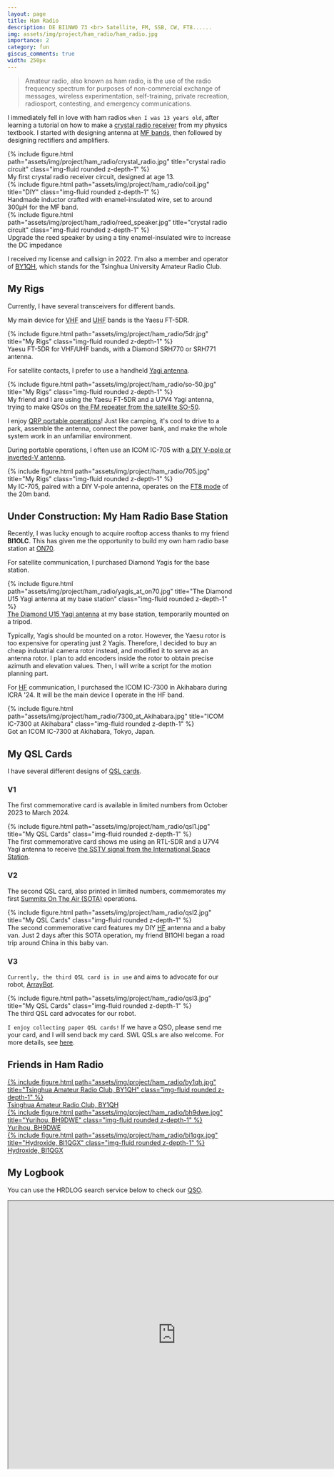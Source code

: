 ```yaml
---
layout: page
title: Ham Radio
description: DE BI1NWO 73 <br> Satellite, FM, SSB, CW, FT8......
img: assets/img/project/ham_radio/ham_radio.jpg
importance: 2
category: fun
giscus_comments: true
width: 250px
---
```


> Amateur radio, also known as ham radio, is the use of the radio frequency spectrum for purposes of non-commercial exchange of messages, wireless experimentation, self-training, private recreation, radiosport, contesting, and emergency communications.

I immediately fell in love with ham radios `when I was 13 years old`, after learning a tutorial on how to make a [crystal radio receiver](https://en.wikipedia.org/wiki/Crystal_radio) from my physics textbook. I started with designing antenna at [MF bands](https://en.wikipedia.org/wiki/Medium_frequency), then followed by designing rectifiers and amplifiers. 

<div class="row">
    <div class="col-sm mt-3 mt-md-0">
        {% include figure.html path="assets/img/project/ham_radio/crystal_radio.jpg" title="crystal radio circuit" class="img-fluid rounded z-depth-1" %}
        <div class="caption">
            My first crystal radio receiver circuit, designed at age 13.
        </div>
    </div>
</div>
<div class="row">
    <div class="col-sm mt-3 mt-md-0">
        {% include figure.html path="assets/img/project/ham_radio/coil.jpg" title="DIY" class="img-fluid rounded z-depth-1" %}
        <div class="caption">
            Handmade inductor crafted with enamel-insulated wire, set to around 300µH for the MF band.
        </div>
    </div>
        <div class="col-sm mt-3 mt-md-0">
        {% include figure.html path="assets/img/project/ham_radio/reed_speaker.jpg" title="crystal radio circuit" class="img-fluid rounded z-depth-1" %}
        <div class="caption">
            Upgrade the reed speaker by using a tiny enamel-insulated wire to increase the DC impedance
        </div>
    </div>
</div>

I received my license and callsign in 2022. I'm also a member and operator of [BY1QH](https://www.qrz.com/db/By1qh), which stands for the Tsinghua University Amateur Radio Club.

## My Rigs
Currently, I have several transceivers for different bands.

My main device for [VHF](https://en.wikipedia.org/wiki/Very_high_frequency) and [UHF](https://en.wikipedia.org/wiki/Ultra_high_frequency) bands is the Yaesu FT-5DR.

<div class="row">
    <div class="col-sm mt-3 mt-md-0">
        {% include figure.html path="assets/img/project/ham_radio/5dr.jpg" title="My Rigs" class="img-fluid rounded z-depth-1" %}
        <div class="caption">
            Yaesu FT-5DR for VHF/UHF bands, with a Diamond SRH770 or SRH771 antenna.
        </div>
    </div>
</div>

For satellite contacts, I prefer to use a handheld [Yagi antenna](https://en.wikipedia.org/wiki/Yagi%E2%80%93Uda_antenna).

<div class="row">
    <div class="col-sm mt-3 mt-md-0">
        {% include figure.html path="assets/img/project/ham_radio/so-50.jpg" title="My Rigs" class="img-fluid rounded z-depth-1" %}
        <div class="caption">
            My friend and I are using the Yaesu FT-5DR and a U7V4 Yagi antenna, trying to make QSOs on <a href="https://amsat-uk.org/2012/01/30/working-the-fm-sat-so-50/">the FM repeater from the satellite SO-50</a>.
        </div>
    </div>
</div>

I enjoy [QRP portable operations](https://en.wikipedia.org/wiki/QRP_operation)! Just like camping, it's cool to drive to a park, assemble the antenna, connect the power bank, and make the whole system work in an unfamiliar environment.

During portable operations, I often use an ICOM IC-705 with [a DIY V-pole or inverted-V antenna](https://en.wikipedia.org/wiki/Dipole_antenna).

<div class="row">
    <div class="col-sm mt-3 mt-md-0">
        {% include figure.html path="assets/img/project/ham_radio/705.jpg" title="My Rigs" class="img-fluid rounded z-depth-1" %}
        <div class="caption">
            My IC-705, paired with a DIY V-pole antenna, operates on the <a href="https://en.wikipedia.org/wiki/FT8">FT8 mode</a> of the 20m band.
        </div>
    </div>
</div>

## Under Construction: My Ham Radio Base Station
Recently, I was lucky enough to acquire rooftop access thanks to my friend **BI1OLC**. This has given me the opportunity to build my own ham radio base station at [ON70](https://gridmaster.fr/grid-on70-sat).

For satellite communication, I purchased Diamond Yagis for the base station.
<div class="row">
    <div class="col-sm mt-3 mt-md-0">
        {% include figure.html path="assets/img/project/ham_radio/yagis_at_on70.jpg" title="The Diamond U15 Yagi antenna at my base station" class="img-fluid rounded z-depth-1" %}
        <div class="caption">
            <a href="https://www.diamondantenna.net/pdfdocs/A430S10and15.pdf">The Diamond U15 Yagi antenna</a> at my base station, temporarily mounted on a tripod.
        </div>
    </div>
</div>

Typically, Yagis should be mounted on a rotor. However, the Yaesu rotor is too expensive for operating just 2 Yagis. Therefore, I decided to buy an cheap industrial camera rotor instead, and modified it to serve as an antenna rotor. I plan to add encoders inside the rotor to obtain precise azimuth and elevation values. Then, I will write a script for the motion planning part.

For [HF](https://en.wikipedia.org/wiki/High_frequency) communication, I purchased the ICOM IC-7300 in Akihabara during ICRA '24. It will be the main device I operate in the HF band. 

<div class="row">
    <div class="col-sm mt-3 mt-md-0">
        {% include figure.html path="assets/img/project/ham_radio/7300_at_Akihabara.jpg" title="ICOM IC-7300 at Akihabara" class="img-fluid rounded z-depth-1" %}
        <div class="caption">
            Got an ICOM IC-7300 at Akihabara, Tokyo, Japan.
        </div>
    </div>
</div>

## My QSL Cards
I have several different designs of [QSL cards](https://en.wikipedia.org/wiki/QSL_card).

### V1
The first commemorative card is available in limited numbers from October 2023 to March 2024.

<div class="row">
    <div class="col-sm mt-3 mt-md-0">
        {% include figure.html path="assets/img/project/ham_radio/qsl1.jpg" title="My QSL Cards" class="img-fluid rounded z-depth-1" %}
        <div class="caption">
            The first commemorative card shows me using an RTL-SDR and a U7V4 Yagi antenna to receive <a href="https://amsat-uk.org/beginners/iss-sstv/">the SSTV signal from the International Space Station</a>.
        </div>
    </div>
</div>

### V2
The second QSL card, also printed in limited numbers, commemorates my first [Summits On The Air (SOTA)](https://en.wikipedia.org/wiki/Summits_On_The_Air) operations.

<div class="row">
    <div class="col-sm mt-3 mt-md-0">
        {% include figure.html path="assets/img/project/ham_radio/qsl2.jpg" title="My QSL Cards" class="img-fluid rounded z-depth-1" %}
        <div class="caption">
            The second commemorative card features my DIY <a href="https://en.wikipedia.org/wiki/High_frequency">HF</a> antenna and a baby van. Just 2 days after this SOTA operation, my friend BI1OHI began a road trip around China in this baby van.
        </div>
    </div>
</div>

### V3
`Currently, the third QSL card is in use` and aims to advocate for our robot, [ArrayBot](https://steven-xzr.github.io/ArrayBot/).

<div class="row">
    <div class="col-sm mt-3 mt-md-0">
        {% include figure.html path="assets/img/project/ham_radio/qsl3.jpg" title="My QSL Cards" class="img-fluid rounded z-depth-1" %}
        <div class="caption">
            The third QSL card advocates for our robot.
        </div>
    </div>
</div>

`I enjoy collecting paper QSL cards!` If we have a QSO, please send me your card, and I will send back my card. SWL QSLs are also welcome. For more details, see [here](https://www.qrz.com/db/BI1NWO).

## Friends in Ham Radio

<div class="row">
    <div class="col-sm mt-3 mt-md-0">
        <a href="https://www.qrz.com/db/BY1QH/">
            {% include figure.html path="assets/img/project/ham_radio/by1qh.jpg" title="Tsinghua Amateur Radio Club, BY1QH" class="img-fluid rounded z-depth-1" %}
        </a>
        <div class="caption">
            <a href="https://www.qrz.com/db/BY1QH/">Tsinghua Amateur Radio Club, BY1QH</a>
        </div>
    </div>
    <div class="col-sm mt-3 mt-md-0">
        <a href="https://yurihou.github.io/">
            {% include figure.html path="assets/img/project/ham_radio/bh9dwe.jpg" title="Yurihou, BH9DWE" class="img-fluid rounded z-depth-1" %}
        </a>
        <div class="caption">
            <a href="https://yurihou.github.io/">Yurihou, BH9DWE</a>
        </div>
    </div>
    <div class="col-sm mt-3 mt-md-0">
        <a href="https://echoandmoonlight.com/">
            {% include figure.html path="assets/img/project/ham_radio/bi1qgx.jpg" title="Hydroxide, BI1QGX" class="img-fluid rounded z-depth-1" %}
        </a>
        <div class="caption">
            <a href="https://echoandmoonlight.com/">Hydroxide, BI1QGX</a>
        </div>
    </div>
</div>

## My Logbook
You can use the HRDLOG search service below to check our [QSO](https://en.wikipedia.org/wiki/Contact_(amateur_radio)).

<p>
    <iframe width="750" height=600 scrolling="auto" src="https://www.hrdlog.net/hrdlogframe.aspx?user=BI1NWO&amp;lastqso=20&amp;qsomap=&amp;options=search"></iframe>
    <!-- HRDLOG.net script stop -->
</p>